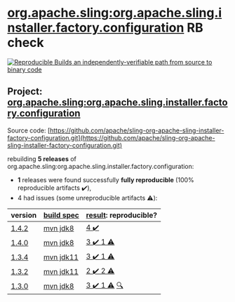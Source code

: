 [org.apache.sling:org.apache.sling.installer.factory.configuration](https://search.maven.org/artifact/org.apache.sling/org.apache.sling.installer.factory.configuration/) RB check
=======

[![Reproducible Builds](https://reproducible-builds.org/images/logos/rb.svg) an independently-verifiable path from source to binary code](https://reproducible-builds.org/)

## Project: [org.apache.sling:org.apache.sling.installer.factory.configuration](https://search.maven.org/artifact/org.apache.sling/org.apache.sling.installer.factory.configuration/)

Source code: [https://github.com/apache/sling-org-apache-sling-installer-factory-configuration.git](https://github.com/apache/sling-org-apache-sling-installer-factory-configuration.git)

rebuilding **5 releases** of org.apache.sling:org.apache.sling.installer.factory.configuration:
- **1** releases were found successfully **fully reproducible** (100% reproducible artifacts :heavy_check_mark:),
- 4 had issues (some unreproducible artifacts :warning:):

| version | [build spec](BUILDSPEC.md) | [result](https://reproducible-builds.org/docs/jvm/): reproducible? |
| -- | --------- | ------ |
| [1.4.2](https://search.maven.org/artifact/org.apache.sling/org.apache.sling.installer.factory.configuration/1.4.2/pom) | [mvn jdk8](org.apache.sling.installer.factory.configuration-1.4.2.buildspec) | [4 :heavy_check_mark: ](org.apache.sling.installer.factory.configuration-1.4.2.buildcompare) |
| [1.4.0](https://search.maven.org/artifact/org.apache.sling/org.apache.sling.installer.factory.configuration/1.4.0/pom) | [mvn jdk8](org.apache.sling.installer.factory.configuration-1.4.0.buildspec) | [3 :heavy_check_mark:  1 :warning:](org.apache.sling.installer.factory.configuration-1.4.0.buildcompare) |
| [1.3.4](https://search.maven.org/artifact/org.apache.sling/org.apache.sling.installer.factory.configuration/1.3.4/pom) | [mvn jdk11](org.apache.sling.installer.factory.configuration-1.3.4.buildspec) | [3 :heavy_check_mark:  1 :warning:](org.apache.sling.installer.factory.configuration-1.3.4.buildcompare) |
| [1.3.2](https://search.maven.org/artifact/org.apache.sling/org.apache.sling.installer.factory.configuration/1.3.2/pom) | [mvn jdk11](org.apache.sling.installer.factory.configuration-1.3.2.buildspec) | [2 :heavy_check_mark:  2 :warning:](org.apache.sling.installer.factory.configuration-1.3.2.buildcompare) |
| [1.3.0](https://search.maven.org/artifact/org.apache.sling/org.apache.sling.installer.factory.configuration/1.3.0/pom) | [mvn jdk8](org.apache.sling.installer.factory.configuration-1.3.0.buildspec) | [3 :heavy_check_mark:  1 :warning:](org.apache.sling.installer.factory.configuration-1.3.0.buildcompare) [:mag:](org.apache.sling.installer.factory.configuration-1.3.0.diffoscope) |
